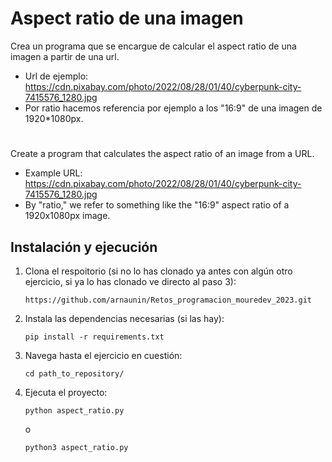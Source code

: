 # Aspect ratio de una imagen

Crea un programa que se encargue de calcular el aspect ratio de una imagen a partir de una url.
- Url de ejemplo:
  https://cdn.pixabay.com/photo/2022/08/28/01/40/cyberpunk-city-7415576_1280.jpg
- Por ratio hacemos referencia por ejemplo a los "16:9" de una imagen de 1920*1080px.

#

Create a program that calculates the aspect ratio of an image from a URL.
- Example URL:
  https://cdn.pixabay.com/photo/2022/08/28/01/40/cyberpunk-city-7415576_1280.jpg
- By "ratio," we refer to something like the "16:9" aspect ratio of a 1920x1080px image.

## Instalación y ejecución
1. Clona el respoitorio (si no lo has clonado ya antes con algún otro ejercicio, si ya lo has clonado ve directo al paso 3):
   ```
   https://github.com/arnaunin/Retos_programacion_mouredev_2023.git
   ```
2. Instala las dependencias necesarias (si las hay):
   ```
   pip install -r requirements.txt
   ```
3. Navega hasta el ejercicio en cuestión:
   ```
   cd path_to_repository/
   ```
4. Ejecuta el proyecto:
   ```
   python aspect_ratio.py
   ```
   o
   ```
   python3 aspect_ratio.py
